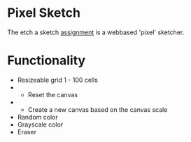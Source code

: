 # Pixel Sketch 

The etch a sketch [assignment](https://www.theodinproject.com/courses/foundations/lessons/etch-a-sketch-project) is a webbased 'pixel' sketcher. 

# Functionality

* Resizeable grid 1 - 100 cells
* * Reset the canvas 
* * Create a new canvas based on the canvas scale
* Random color
* Grayscale color
* Eraser

